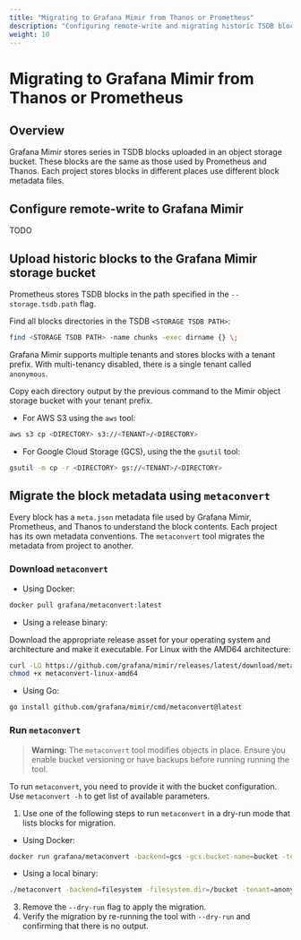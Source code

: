 ```yaml
---
title: "Migrating to Grafana Mimir from Thanos or Prometheus"
description: "Configuring remote-write and migrating historic TSDB blocks from Prometheus or Thanos."
weight: 10
---
```


# Migrating to Grafana Mimir from Thanos or Prometheus

## Overview

Grafana Mimir stores series in TSDB blocks uploaded in an object storage bucket.
These blocks are the same as those used by Prometheus and Thanos.
Each project stores blocks in different places use different block metadata files.

## Configure remote-write to Grafana Mimir

TODO

## Upload historic blocks to the Grafana Mimir storage bucket

Prometheus stores TSDB blocks in the path specified in the `--storage.tsdb.path` flag.

Find all blocks directories in the TSDB `<STORAGE TSDB PATH>`:

```bash
find <STORAGE TSDB PATH> -name chunks -exec dirname {} \;
```

Grafana Mimir supports multiple tenants and stores blocks with a tenant prefix.
With multi-tenancy disabled, there is a single tenant called `anonymous`.

Copy each directory output by the previous command to the Mimir object storage bucket with
your tenant prefix.

- For AWS S3 using the `aws` tool:

```bash
aws s3 cp <DIRECTORY> s3://<TENANT>/<DIRECTORY>
```

- For Google Cloud Storage (GCS), using the the `gsutil` tool:

```bash
gsutil -m cp -r <DIRECTORY> gs://<TENANT>/<DIRECTORY>
```

## Migrate the block metadata using `metaconvert`

Every block has a `meta.json` metadata file used by Grafana Mimir, Prometheus, and Thanos to understand the block contents.
Each project has its own metadata conventions.
The `metaconvert` tool migrates the metadata from project to another.

### Download `metaconvert`

- Using Docker:

```bash
docker pull grafana/metaconvert:latest
```

- Using a release binary:

Download the appropriate release asset for your operating system and architecture and make it executable. For Linux with the AMD64 architecture:

```bash
curl -LO https://github.com/grafana/mimir/releases/latest/download/metaconvert-linux-amd64
chmod +x metaconvert-linux-amd64
```

- Using Go:

```bash
go install github.com/grafana/mimir/cmd/metaconvert@latest
```

### Run `metaconvert`

> **Warning:** The `metaconvert` tool modifies objects in place.
> Ensure you enable bucket versioning or have backups before running running the tool.

To run `metaconvert`, you need to provide it with the bucket configuration. Use `metaconvert -h` to get list of available parameters.

1. Use one of the following steps to run `metaconvert` in a dry-run mode that lists blocks for migration.

- Using Docker:

```bash
docker run grafana/metaconvert -backend=gcs -gcs.bucket-name=bucket -tenant=anonymous -dry-run
```

- Using a local binary:

```bash
./metaconvert -backend=filesystem -filesystem.dir=/bucket -tenant=anonymous -dry-run
```

3. Remove the `--dry-run` flag to apply the migration.
4. Verify the migration by re-running the tool with `--dry-run` and confirming that there is no output.
